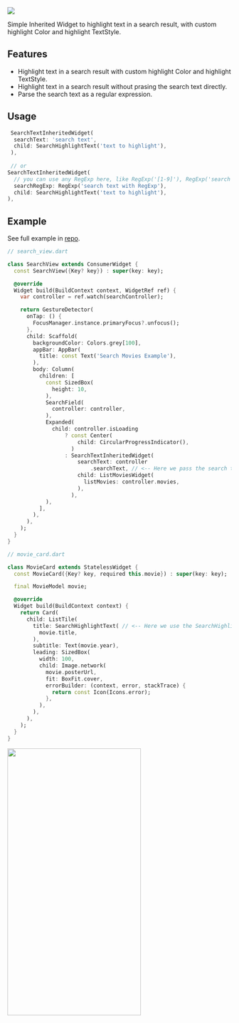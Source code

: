 
<p >
  <a href="https://pub.dev/packages/search_highlight_text"><img src="https://img.shields.io/pub/v/search_highlight_text"></a>
</p>

Simple Inherited Widget to highlight text in a search result, with custom highlight Color and highlight TextStyle.

## Features

- Highlight text in a search result with custom highlight Color and highlight TextStyle.
- Highlight text in a search result without prasing the search text directly.
- Parse the search text as a regular expression.

## Usage

```dart
 SearchTextInheritedWidget(
  searchText: 'search text',
  child: SearchHighlightText('text to highlight'),
 ),
 
 // or
SearchTextInheritedWidget(
  // you can use any RegExp here, like RegExp('[1-9]'), RegExp('search text with RegExp', caseSensitive: false), etc.
  searchRegExp: RegExp('search text with RegExp'), 
  child: SearchHighlightText('text to highlight'),
),
```

## Example

See full example in [repo](https://github.com/omarfaroke/search_highlight_text/tree/main/example).

```dart
// search_view.dart

class SearchView extends ConsumerWidget {
  const SearchView({Key? key}) : super(key: key);

  @override
  Widget build(BuildContext context, WidgetRef ref) {
    var controller = ref.watch(searchController);

    return GestureDetector(
      onTap: () {
        FocusManager.instance.primaryFocus?.unfocus();
      },
      child: Scaffold(
        backgroundColor: Colors.grey[100],
        appBar: AppBar(
          title: const Text('Search Movies Example'),
        ),
        body: Column(
          children: [
            const SizedBox(
              height: 10,
            ),
            SearchField(
              controller: controller,
            ),
            Expanded(
              child: controller.isLoading
                  ? const Center(
                      child: CircularProgressIndicator(),
                    )
                  : SearchTextInheritedWidget(
                      searchText: controller
                          .searchText, // <-- Here we pass the search text to the widget tree to be used by the SearchHighlightText widget
                      child: ListMoviesWidget(
                        listMovies: controller.movies,
                      ),
                    ),
            ),
          ],
        ),
      ),
    );
  }
}
```
  
```dart
// movie_card.dart

class MovieCard extends StatelessWidget {
  const MovieCard({Key? key, required this.movie}) : super(key: key);

  final MovieModel movie;

  @override
  Widget build(BuildContext context) {
    return Card(
      child: ListTile(
        title: SearchHighlightText( // <-- Here we use the SearchHighlightText widget to highlight the search text (if any) in the movie title
          movie.title,
        ),
        subtitle: Text(movie.year),
        leading: SizedBox(
          width: 100,
          child: Image.network(
            movie.posterUrl,
            fit: BoxFit.cover,
            errorBuilder: (context, error, stackTrace) {
              return const Icon(Icons.error);
            },
          ),
        ),
      ),
    );
  }
}

```

<p>
<img width="300" height="600" src="https://raw.githubusercontent.com/omarfaroke/search_highlight_text/main/example/screenshots/example.gif">
</p>
